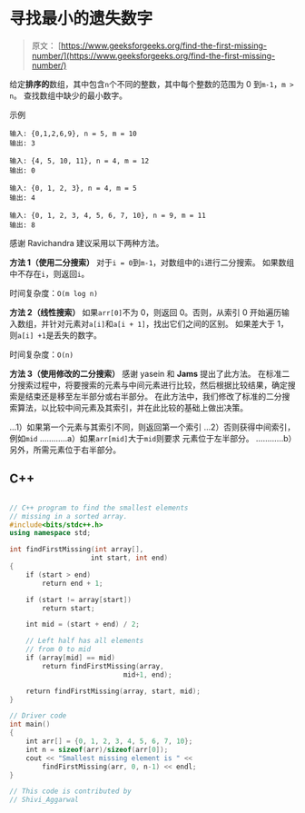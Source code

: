 # 寻找最小的遗失数字

> 原文： [https://www.geeksforgeeks.org/find-the-first-missing-number/](https://www.geeksforgeeks.org/find-the-first-missing-number/)

给定**排序的**数组，其中包含`n`个不同的整数，其中每个整数的范围为 0 到`m-1`，`m > n`。 查找数组中缺少的最小数字。

示例

```
输入: {0,1,2,6,9}, n = 5, m = 10
输出: 3

输入: {4, 5, 10, 11}, n = 4, m = 12
输出: 0

输入: {0, 1, 2, 3}, n = 4, m = 5
输出: 4

输入: {0, 1, 2, 3, 4, 5, 6, 7, 10}, n = 9, m = 11
输出: 8
```

感谢 Ravichandra 建议采用以下两种方法。



**方法 1（使用二分搜索）**
对于`i = 0`到`m-1`，对数组中的`i`进行二分搜索。 如果数组中不存在`i`，则返回`i`。

时间复杂度：`O(m log n)`

**方法 2（线性搜索）**
如果`arr[0]`不为 0，则返回 0。否则，从索引 0 开始遍历输入数组，并针对元素对`a[i]`和`a[i + 1]`，找出它们之间的区别。 如果差大于 1，则`a[i] +1`是丢失的数字。

时间复杂度：`O(n)`

**方法 3（使用修改的二分搜索）**
感谢 yasein 和 **Jams** 提出了此方法。
在标准二分搜索过程中，将要搜索的元素与中间元素进行比较，然后根据比较结果，确定搜索是结束还是移至左半部分或右半部分。
在此方法中，我们修改了标准的二分搜索算法，以比较中间元素及其索引，并在此比较的基础上做出决策。

…1）如果第一个元素与其索引不同，则返回第一个索引
…2）否则获得中间索引，例如`mid`
…………a）如果`arr[mid]`大于`mid`则要求 元素位于左半部分。
…………b）另外，所需元素位于右半部分。

## C++ 

```cpp

// C++ program to find the smallest elements 
// missing in a sorted array. 
#include<bits/stdc++.h> 
using namespace std; 

int findFirstMissing(int array[],  
                    int start, int end) 
{ 
    if (start > end) 
        return end + 1; 

    if (start != array[start]) 
        return start; 

    int mid = (start + end) / 2; 

    // Left half has all elements  
    // from 0 to mid 
    if (array[mid] == mid) 
        return findFirstMissing(array,  
                            mid+1, end); 

    return findFirstMissing(array, start, mid); 
} 

// Driver code 
int main() 
{ 
    int arr[] = {0, 1, 2, 3, 4, 5, 6, 7, 10}; 
    int n = sizeof(arr)/sizeof(arr[0]); 
    cout << "Smallest missing element is " << 
        findFirstMissing(arr, 0, n-1) << endl; 
} 

// This code is contributed by 
// Shivi_Aggarwal  

```